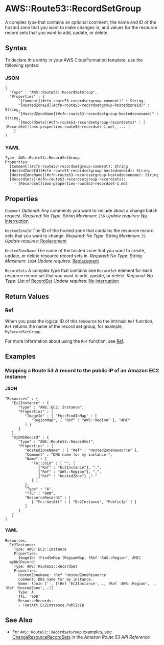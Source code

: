 # AWS::Route53::RecordSetGroup<a name="aws-resource-route53-recordsetgroup"></a>

A complex type that contains an optional comment, the name and ID of the hosted zone that you want to make changes in, and values for the resource record sets that you want to add, update, or delete\.

## Syntax<a name="aws-resource-route53-recordsetgroup-syntax"></a>

To declare this entity in your AWS CloudFormation template, use the following syntax:

### JSON<a name="aws-resource-route53-recordsetgroup-syntax.json"></a>

```
{
  "Type" : "AWS::Route53::RecordSetGroup",
  "Properties" : {
      "[Comment](#cfn-route53-recordsetgroup-comment)" : String,
      "[HostedZoneId](#cfn-route53-recordsetgroup-hostedzoneid)" : String,
      "[HostedZoneName](#cfn-route53-recordsetgroup-hostedzonename)" : String,
      "[RecordSets](#cfn-route53-recordsetgroup-recordsets)" : [ [RecordSet](aws-properties-route53-recordset-1.md), ... ]
    }
}
```

### YAML<a name="aws-resource-route53-recordsetgroup-syntax.yaml"></a>

```
Type: AWS::Route53::RecordSetGroup
Properties:
  [Comment](#cfn-route53-recordsetgroup-comment): String
  [HostedZoneId](#cfn-route53-recordsetgroup-hostedzoneid): String
  [HostedZoneName](#cfn-route53-recordsetgroup-hostedzonename): String
  [RecordSets](#cfn-route53-recordsetgroup-recordsets):
    - [RecordSet](aws-properties-route53-recordset-1.md)
```

## Properties<a name="aws-resource-route53-recordsetgroup-properties"></a>

`Comment`  <a name="cfn-route53-recordsetgroup-comment"></a>
 *Optional:* Any comments you want to include about a change batch request\.
*Required*: No
*Type*: String
*Maximum*: `256`
*Update requires*: [No interruption](https://docs.aws.amazon.com/AWSCloudFormation/latest/UserGuide/using-cfn-updating-stacks-update-behaviors.html#update-no-interrupt)

`HostedZoneId`  <a name="cfn-route53-recordsetgroup-hostedzoneid"></a>
The ID of the hosted zone that contains the resource record sets that you want to change\.
*Required*: No
*Type*: String
*Maximum*: `32`
*Update requires*: [Replacement](https://docs.aws.amazon.com/AWSCloudFormation/latest/UserGuide/using-cfn-updating-stacks-update-behaviors.html#update-replacement)

`HostedZoneName`  <a name="cfn-route53-recordsetgroup-hostedzonename"></a>
The name of the hosted zone that you want to create, update, or delete resource record sets in\.
*Required*: No
*Type*: String
*Maximum*: `1024`
*Update requires*: [Replacement](https://docs.aws.amazon.com/AWSCloudFormation/latest/UserGuide/using-cfn-updating-stacks-update-behaviors.html#update-replacement)

`RecordSets`  <a name="cfn-route53-recordsetgroup-recordsets"></a>
A complex type that contains one `RecordSet` element for each resource record set that you want to add, update, or delete\.
*Required*: No
*Type*: List of [RecordSet](aws-properties-route53-recordset-1.md)
*Update requires*: [No interruption](https://docs.aws.amazon.com/AWSCloudFormation/latest/UserGuide/using-cfn-updating-stacks-update-behaviors.html#update-no-interrupt)

## Return Values<a name="aws-resource-route53-recordsetgroup-return-values"></a>

### Ref<a name="aws-resource-route53-recordsetgroup-return-values-ref"></a>

 When you pass the logical ID of this resource to the intrinsic `Ref` function, `Ref` returns the name of the record set group, for example, `MyRecordSetGroup`\.

For more information about using the `Ref` function, see [Ref](https://docs.aws.amazon.com/AWSCloudFormation/latest/UserGuide/intrinsic-function-reference-ref.html)\.

## Examples<a name="aws-resource-route53-recordsetgroup--examples"></a>

### Mapping a Route 53 A record to the public IP of an Amazon EC2 instance<a name="aws-resource-route53-recordsetgroup--examples--Mapping_a_Route_53_A_record_to_the_public_IP_of_an_Amazon_EC2_instance"></a>

#### JSON<a name="aws-resource-route53-recordsetgroup--examples--Mapping_a_Route_53_A_record_to_the_public_IP_of_an_Amazon_EC2_instance--json"></a>

```
"Resources" : {
   "Ec2Instance" : {
      "Type" : "AWS::EC2::Instance",
      "Properties" : {
         "ImageId" : { "Fn::FindInMap" : [
            "RegionMap", { "Ref" : "AWS::Region" }, "AMI"
         ] }
      }
   },
   "myDNSRecord" : {
      "Type" : "AWS::Route53::RecordSet",
      "Properties" : {
         "HostedZoneName" : { "Ref" : "HostedZoneResource" },
         "Comment" : "DNS name for my instance.",
         "Name" : {
            "Fn::Join" : [ "", [
               {"Ref" : "Ec2Instance"}, ".",
               {"Ref" : "AWS::Region"}, ".",
               {"Ref" : "HostedZone"} ,"."
            ] ]
         },
         "Type" : "A",
         "TTL" : "900",
         "ResourceRecords" : [
            { "Fn::GetAtt" : [ "Ec2Instance", "PublicIp" ] }
         ]
      }
   }
}
```

#### YAML<a name="aws-resource-route53-recordsetgroup--examples--Mapping_a_Route_53_A_record_to_the_public_IP_of_an_Amazon_EC2_instance--yaml"></a>

```
Resources:
  Ec2Instance:
    Type: AWS::EC2::Instance
    Properties:
      ImageId: !FindInMap [RegionMap, !Ref 'AWS::Region', AMI]
  myDNSRecord:
    Type: AWS::Route53::RecordSet
    Properties:
      HostedZoneName: !Ref 'HostedZoneResource'
      Comment: DNS name for my instance.
      Name: !Join ['', [!Ref 'Ec2Instance', ., !Ref 'AWS::Region', ., !Ref 'HostedZone', .]]
      Type: A
      TTL: '900'
      ResourceRecords:
      - !GetAtt Ec2Instance.PublicIp
```

## See Also<a name="aws-resource-route53-recordsetgroup--seealso"></a>
+ For `AWS::Route53::RecordSetGroup` examples, see [ChangeResourceRecordSets](https://docs.aws.amazon.com/Route53/latest/APIReference/API_ChangeResourceRecordSets.html) in the *Amazon Route 53 API Reference*
